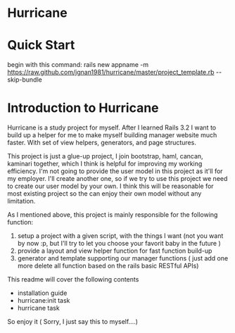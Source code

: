 Hurricane
=========
# Quick Start
begin with this command:
rails new appname -m https://raw.github.com/jgnan1981/hurricane/master/project_template.rb  --skip-bundle

# Introduction to Hurricane
Hurricane is a study project for myself. After I learned Rails 3.2 I want to build up a helper for me to make myself building manager website much faster. With set of view helpers, generators, and page structures.

This project is just a glue-up project, I join bootstrap, haml, cancan, kaminari together, which I think is helpful for improving my working efficiency. I'm not going to provide the user model in this project as it'll for my employer. I'll create another one, so if we try to use this project we need to create our user model by your own. I think this will be reasonable for most existing project so the can enjoy their own model without any limitation.

As I mentioned above, this project is mainly responsible for the following function:
1. setup a project with a given script, with the things I want (not you want by now :p, but I'll try to let you choose your favorit baby in the future )
2. provide a layout and view helper function for fast function build-up
3. generator and template supporting our manager functions ( just add one more delete all function based on the rails basic RESTful APIs)

This readme will cover the following contents

* installation guide
* hurricane:init task
* hurricane task

So enjoy it ( Sorry, I just say this to myself....)

